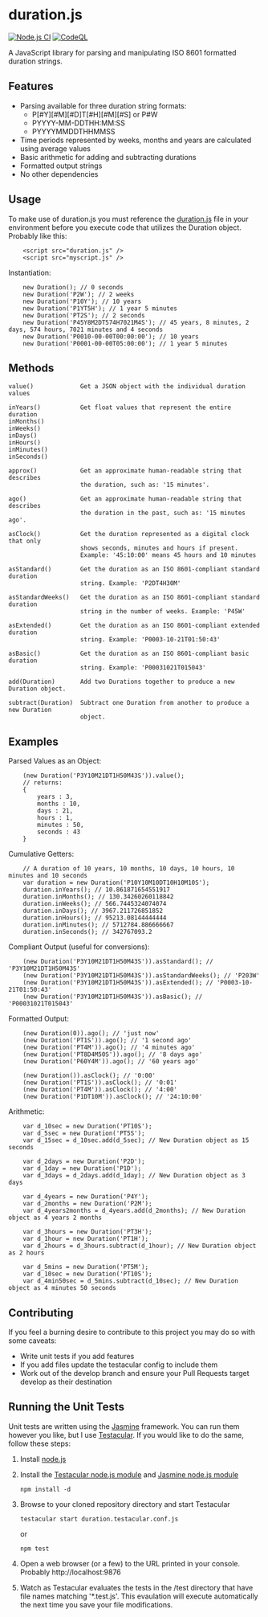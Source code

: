 duration.js
=============================

[![Node.js CI](https://github.com/matthewturner/durationjs/actions/workflows/node.js.yml/badge.svg)](https://github.com/matthewturner/durationjs/actions/workflows/node.js.yml) [![CodeQL](https://github.com/matthewturner/durationjs/actions/workflows/github-code-scanning/codeql/badge.svg)](https://github.com/matthewturner/durationjs/actions/workflows/github-code-scanning/codeql)

A JavaScript library for parsing and manipulating ISO 8601 formatted duration strings.

Features
-----------------------------
*  Parsing available for three duration string formats:
	*  P[#Y][#M][#D]T[#H][#M][#S]  or  P#W
	*  PYYYY-MM-DDTHH:MM:SS
	*  PYYYYMMDDTHHMMSS
*  Time periods represented by weeks, months and years are calculated using average values
*  Basic arithmetic for adding and subtracting durations
*  Formatted output strings
*  No other dependencies

Usage
-----------------------------
To make use of duration.js you must reference the [duration.js](js/duration.js) file in your environment before you execute code that utilizes the Duration object. Probably like this:

		<script src="duration.js" /> 
		<script src="myscript.js" />

Instantiation:

		new Duration(); // 0 seconds
		new Duration('P2W'); // 2 weeks
		new Duration('P10Y'); // 10 years
		new Duration('P1YT5H'); // 1 year 5 minutes
		new Duration('PT2S'); // 2 seconds
		new Duration('P45Y8M2DT574H7021M4S'); // 45 years, 8 minutes, 2 days, 574 hours, 7021 minutes and 4 seconds
		new Duration('P0010-00-00T00:00:00'); // 10 years
		new Duration('P0001-00-00T05:00:00'); // 1 year 5 minutes

Methods
-----------------------------

	value()				Get a JSON object with the individual duration values

	inYears()			Get float values that represent the entire duration
	inMonths()
	inWeeks()
	inDays()
	inHours()
	inMinutes()
	inSeconds()

	approx()			Get an approximate human-readable string that describes
						the duration, such as: '15 minutes'.

	ago()				Get an approximate human-readable string that describes
						the duration in the past, such as: '15 minutes ago'.

	asClock()			Get the duration represented as a digital clock that only
						shows seconds, minutes and hours if present.
						Example: '45:10:00' means 45 hours and 10 minutes

	asStandard()		Get the duration as an ISO 8601-compliant standard duration
						string. Example: 'P2DT4H30M'

	asStandardWeeks()	Get the duration as an ISO 8601-compliant standard duration
						string in the number of weeks. Example: 'P45W'

	asExtended()		Get the duration as an ISO 8601-compliant extended duration
						string. Example: 'P0003-10-21T01:50:43'

	asBasic()			Get the duration as an ISO 8601-compliant basic duration
						string. Example: 'P00031021T015043'

	add(Duration)		Add two Durations together to produce a new Duration object.

	subtract(Duration)	Subtract one Duration from another to produce a new Duration
						object.

Examples
-----------------------------

Parsed Values as an Object:

		(new Duration('P3Y10M21DT1H50M43S')).value();
		// returns:
		{ 
			years : 3,
			months : 10,
			days : 21,
			hours : 1,
			minutes : 50,
			seconds : 43
		}

Cumulative Getters:

		// A duration of 10 years, 10 months, 10 days, 10 hours, 10 minutes and 10 seconds
		var duration = new Duration('P10Y10M10DT10H10M10S');
		duration.inYears(); // 10.861871654551917
		duration.inMonths(); // 130.34260260118842
		duration.inWeeks(); // 566.7445324074074
		duration.inDays(); // 3967.211726851852
		duration.inHours(); // 95213.08144444444
		duration.inMinutes(); // 5712784.886666667
		duration.inSeconds(); // 342767093.2

Compliant Output (useful for conversions):

		(new Duration('P3Y10M21DT1H50M43S')).asStandard(); // 'P3Y10M21DT1H50M43S'
		(new Duration('P3Y10M21DT1H50M43S')).asStandardWeeks(); // 'P203W'
		(new Duration('P3Y10M21DT1H50M43S')).asExtended(); // 'P0003-10-21T01:50:43'
		(new Duration('P3Y10M21DT1H50M43S')).asBasic(); // 'P00031021T015043'

Formatted Output:
		
		(new Duration(0)).ago(); // 'just now'
		(new Duration('PT1S')).ago(); // '1 second ago'
		(new Duration('PT4M')).ago(); // '4 minutes ago'
		(new Duration('PT8D4M50S')).ago(); // '8 days ago'
		(new Duration('P60Y4M')).ago(); // '60 years ago'

		(new Duration()).asClock(); // '0:00'
		(new Duration('PT1S')).asClock(); // '0:01'
		(new Duration('PT4M')).asClock(); // '4:00'
		(new Duration('P1DT10M')).asClock(); // '24:10:00'

Arithmetic:

		var d_10sec = new Duration('PT10S');
		var d_5sec = new Duration('PT5S');
		var d_15sec = d_10sec.add(d_5sec); // New Duration object as 15 seconds

		var d_2days = new Duration('P2D');
		var d_1day = new Duration('P1D');
		var d_3days = d_2days.add(d_1day); // New Duration object as 3 days

		var d_4years = new Duration('P4Y');
		var d_2months = new Duration('P2M');
		var d_4years2months = d_4years.add(d_2months); // New Duration object as 4 years 2 months

		var d_3hours = new Duration('PT3H');
		var d_1hour = new Duration('PT1H');
		var d_2hours = d_3hours.subtract(d_1hour); // New Duration object as 2 hours

		var d_5mins = new Duration('PT5M');
		var d_10sec = new Duration('PT10S');
		var d_4min50sec = d_5mins.subtract(d_10sec); // New Duration object as 4 minutes 50 seconds


Contributing
-----------------------------
If you feel a burning desire to contribute to this project you may do so with some caveats:

*  Write unit tests if you add features
*  If you add files update the testacular config to include them
*  Work out of the develop branch and ensure your Pull Requests target develop as their destination


Running the Unit Tests
-----------------------------
Unit tests are written using the [Jasmine](http://pivotal.github.com/jasmine/) framework. You can run them however you like, but I use [Testacular](http://testacular.github.com/). If you would like to do the same, follow these steps:

1.  Install [node.js](http://nodejs.org/)

2.  Install the [Testacular node.js module](https://npmjs.org/package/testacular) and [Jasmine node.js module](https://npmjs.org/package/jasmine-node)

		npm install -d

4.  Browse to your cloned repository directory and start Testacular

		testacular start duration.testacular.conf.js

	or
	
		npm test

5.  Open a web browser (or a few) to the URL printed in your console. Probably http://localhost:9876

6.  Watch as Testacular evaluates the tests in the /test directory that have file names matching '*.test.js'. This evaulation will execute automatically the next time you save your file modifications.
